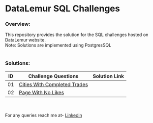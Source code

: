 # DataLemur SQL Challenges

### Overview:
This repository provides the solution for the SQL challenges hosted on DataLemur website.</br>
Note: Solutions are implemented using PostgresSQL  </br> </br>

### Solutions:
|ID| Challenge Questions | Solution Link |
|--|---------------------|---------------|
|01| [Cities With Completed Trades](https://datalemur.com/questions/completed-trades) |   |
|02| [Page With No Likes](https://datalemur.com/questions/sql-page-with-no-likes) |   |

</br> </br>
For any queries reach me at- [Linkedin](www.linkedin.com/in/niharika-pande-052475a2)
